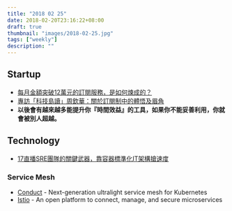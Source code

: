 ```yaml
---
title: "2018 02 25"
date: 2018-02-20T23:16:22+08:00
draft: true
thumbnail: "images/2018-02-25.jpg"
tags: ["weekly"]
description: ""
---
```


## Startup

* [每月金額突破12萬元的訂閱服務，是如何煉成的？](https://www.contenthacker.today/2018/02/gipi-subscription-business-model.html)
* [專訪「科技島讀」周欽華：關於訂閱制中的體悟及眉角](https://medium.com/@frank040737/daodu-interview-media-4ff640c53b15)
 * **以後會有越來越多能提升你『時間效益』的工具，如果你不能妥善利用，你就會被別人超越。**

## Technology

* [17直播SRE團隊的關鍵武器，靠容器標準化IT架構搶速度](https://www.ithome.com.tw/people/121264)

### Service Mesh

* [Conduct](https://conduit.io/) - Next-generation ultralight service mesh for Kubernetes
* [Istio](https://istio.io/) - An open platform to connect, manage, and secure microservices
